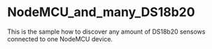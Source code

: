 # NodeMCU_and_many_DS18b20
This is the sample how to discover any amount of DS18b20 sensows connected to one NodeMCU device.
